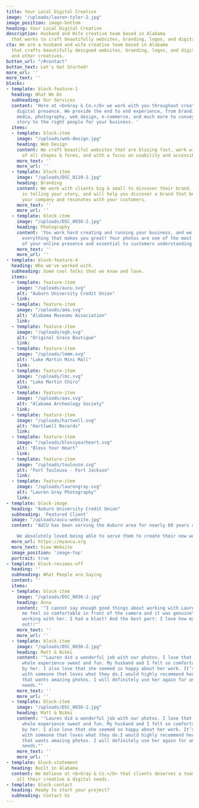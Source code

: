```yaml
---
title: Your Local Digital Creative
image: "/uploads/lauren-tyler-2.jpg"
image_position: image-bottom
heading: Your Local Digital Creative
description: Husband and Wife creative team based in Alabama
  that works to craft beautifully websites, branding, logos, and digital solutions.
cta: We are a husband and wife creative team based in Alabama
  that crafts beautifully designed websites, branding, logos, and digital solutions for businesses, organizations,
  and other creatives.
button_url: "/#contact"
button_text: Let's Get Started!
more_url: ''
more_text: ''
blocks:
- template: block-feature-1
  heading: What We Do
  subheading: Our Services
  content: 'Here at <b>Gray & Co.</b> we work with you throughout creating your entire
    digital presence. We provide the end to end experience, from branding, logo, social
    media, photography, web design, e-commerce, and much more to convey the right
    story to the right people for your business. '
  items:
  - template: block-item
    image: "/uploads/web-design.jpg"
    heading: Web Design
    content: We craft beautiful websites that are blazing fast, work with devices
      of all shapes & forms, and with a focus on usability and accessibility.
    more_text: ''
    more_url: ''
  - template: block-item
    image: "/uploads/DSC_0110-2.jpg"
    heading: Branding
    content: We work with clients big & small to discover their brand. We believe
      in telling your story, and will help you discover a brand that best reflects
      your company and resonates with your customers.
    more_text: ''
    more_url: ''
  - template: block-item
    image: "/uploads/DSC_0036-2.jpg"
    heading: Photography
    content: 'You work hard creating and running your business, and we want to showcase
      everything that makes you great! Your photos are one of the most important aspects
      of your online presence and essential to customers understanding who you are. '
    more_text: ''
    more_url: ''
- template: block-feature-4
  heading: Who we've worked with.
  subheading: Some cool folks that we know and love.
  items:
  - template: feature-item
    image: "/uploads/aucu.svg"
    alt: "Auburn University Credit Union"
    link:
  - template: feature-item
    image: "/uploads/ama.svg"
    alt: "Alabama Museums Association"
    link:
  - template: feature-item
    image: "/uploads/ogb.svg"
    alt: "Original Grace Boutique"
    link:
  - template: feature-item
    image: "/uploads/lmmm.svg"
    alt: "Lake Martin Mini Mall"
    link:
  - template: feature-item
    image: "/uploads/lmc.svg"
    alt: "Lake Martin Chiro"
    link:
  - template: feature-item
    image: "/uploads/aas.svg"
    alt: "Alabama Archeology Society"
    link:
  - template: feature-item
    image: "/uploads/hartwell.svg"
    alt: "Hartlwell Records"
    link:
  - template: feature-item
    image: "/uploads/blessyourheart.svg"
    alt: "Bless Your Heart"
    link:
  - template: feature-item
    image: "/uploads/toulouse.svg"
    alt: "Fort Toulouse - Fort Jackson"
    link:
  - template: feature-item
    image: "/uploads/laurengray.svg"
    alt: "Lauren Gray Photography"
    link:
- template: block-image
  heading: "Auburn University Credit Union"
  subheading: 'Featured Client'
  image: "/uploads/aucu-website.jpg"
  content: "AUCU has been serving the Auburn area for nearly 60 years and just opened a branch in Montgomery as well! They are hometown credit union with a heart for local community and centered around excellent customer service. \n\n

    We absolutely loved being able to serve them to create their new website and refresh their branding! AUCU wanted a website that was responsive, fast, easy to navigate and accessible for all of their members. We were so happy to be able serve them to help them better serve you."
  more_url: https://myaucu.org
  more_text: View Website
  image_position: 'image-top'
  portrait: true
- template: block-reviews-off
  heading: ''
  subheading: What People are Saying
  content: ''
  items:
  - template: block-item
    image: "/uploads/DSC_0036-2.jpg"
    heading: Anna
    content: '"I cannot say enough good things about working with Lauren! She made
      me feel so comfortable in front of the camera and it was genuinely a FUN experience
      working with her. I had a blast! And the best part: I love how my photos turned
      out!!"'
    more_text: ''
    more_url: ''
  - template: block-item
    image: "/uploads/DSC_0036-2.jpg"
    heading: Matt & Nikki
    content: '"Lauren did a wonderful job with our photos. I love that she made the
      whole experience sweet and fun. My husband and I felt so comfortable being photographed
      by her. I also love that she seemed so happy about her work. It’s great to work
      with someone that loves what they do.I would highly recommend her to anyone
      that wants amazing photos. I will definitely use her again for any future photo
      needs."'
    more_text: ''
    more_url: ''
  - template: block-item
    image: "/uploads/DSC_0036-2.jpg"
    heading: Matt & Nikki
    content: '"Lauren did a wonderful job with our photos. I love that she made the
      whole experience sweet and fun. My husband and I felt so comfortable being photographed
      by her. I also love that she seemed so happy about her work. It’s great to work
      with someone that loves what they do.I would highly recommend her to anyone
      that wants amazing photos. I will definitely use her again for any future photo
      needs."'
    more_text: ''
    more_url: ''
- template: block-statement
  heading: Built in Alabama
  content: We believe at <b>Gray & Co.</b> that clients deserves a team that can meet
    all their creative & digital needs.
- template: block-contact
  heading: Ready to start your project?
  subheading: Contact Us
---
```

